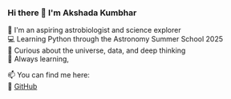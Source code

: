 ### Hi there 👋 I'm Akshada Kumbhar

🌌 I'm an aspiring astrobiologist and science explorer  
💻 Learning Python through the Astronomy Summer School 2025  
🧠 Curious about the universe, data, and deep thinking  
🚀 Always learning, 

📫 You can find me here:  
🔗 [GitHub](https://github.com/akshada123-rgb)

